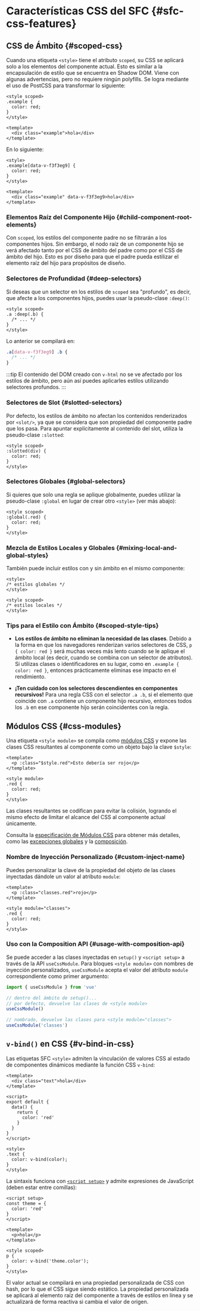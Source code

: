 # Características CSS del SFC {#sfc-css-features}

## CSS de Ámbito {#scoped-css}

Cuando una etiqueta `<style>` tiene el atributo `scoped`, su CSS se aplicará solo a los elementos del componente actual. Esto es similar a la encapsulación de estilo que se encuentra en Shadow DOM. Viene con algunas advertencias, pero no requiere ningún polyfills. Se logra mediante el uso de PostCSS para transformar lo siguiente:

```vue
<style scoped>
.example {
  color: red;
}
</style>

<template>
  <div class="example">hola</div>
</template>
```

En lo siguiente:

```vue
<style>
.example[data-v-f3f3eg9] {
  color: red;
}
</style>

<template>
  <div class="example" data-v-f3f3eg9>hola</div>
</template>
```

### Elementos Raíz del Componente Hijo {#child-component-root-elements}

Con `scoped`, los estilos del componente padre no se filtrarán a los componentes hijos. Sin embargo, el nodo raíz de un componente hijo se verá afectado tanto por el CSS de ámbito del padre como por el CSS de ámbito del hijo. Esto es por diseño para que el padre pueda estilizar el elemento raíz del hijo para propósitos de diseño.

### Selectores de Profundidad {#deep-selectors}

Si deseas que un selector en los estilos de `scoped` sea "profundo", es decir, que afecte a los componentes hijos, puedes usar la pseudo-clase `:deep()`:

```vue
<style scoped>
.a :deep(.b) {
  /* ... */
}
</style>
```

Lo anterior se compilará en:

```css
.a[data-v-f3f3eg9] .b {
  /* ... */
}
```

:::tip
El contenido del DOM creado con `v-html` no se ve afectado por los estilos de ámbito, pero aún así puedes aplicarles estilos utilizando selectores profundos.
:::

### Selectores de Slot {#slotted-selectors}

Por defecto, los estilos de ámbito no afectan los contenidos renderizados por `<slot/>`, ya que se considera que son propiedad del componente padre que los pasa. Para apuntar explícitamente al contenido del slot, utiliza la pseudo-clase `:slotted`:

```vue
<style scoped>
:slotted(div) {
  color: red;
}
</style>
```

### Selectores Globales {#global-selectors}

Si quieres que solo una regla se aplique globalmente, puedes utilizar la pseudo-clase `:global` en lugar de crear otro `<style>` (ver más abajo):

```vue
<style scoped>
:global(.red) {
  color: red;
}
</style>
```

### Mezcla de Estilos Locales y Globales {#mixing-local-and-global-styles}

También puede incluir estilos con y sin ámbito en el mismo componente:

```vue
<style>
/* estilos globales */
</style>

<style scoped>
/* estilos locales */
</style>
```

### Tips para el Estilo con Ámbito {#scoped-style-tips}

- **Los estilos de ámbito no eliminan la necesidad de las clases**. Debido a la forma en que los navegadores renderizan varios selectores de CSS, `p { color: red }` será muchas veces más lento cuando se le aplique el ámbito local (es decir, cuando se combina con un selector de atributos). Si utilizas clases o identificadores en su lugar, como en `.example { color: red }`, entonces prácticamente eliminas ese impacto en el rendimiento.

- **¡Ten cuidado con los selectores descendientes en componentes recursivos!** Para una regla CSS con el selector `.a .b`, si el elemento que coincide con `.a` contiene un componente hijo recursivo, entonces todos los `.b` en ese componente hijo serán coincidentes con la regla.

## Módulos CSS {#css-modules}

Una etiqueta `<style module>` se compila como [módulos CSS](https://github.com/css-modules/css-modules) y expone las clases CSS resultantes al componente como un objeto bajo la clave `$style`:

```vue
<template>
  <p :class="$style.red">Esto debería ser rojo</p>
</template>

<style module>
.red {
  color: red;
}
</style>
```

Las clases resultantes se codifican para evitar la colisión, logrando el mismo efecto de limitar el alcance del CSS al componente actual únicamente.

Consulta la [especificación de Módulos CSS](https://github.com/css-modules/css-modules) para obtener más detalles, como las [excepciones globales](https://github.com/css-modules/css-modules#exceptions) y la [composición](https://github.com/css-modules/css-modules#composition).

### Nombre de Inyección Personalizado {#custom-inject-name}

Puedes personalizar la clave de la propiedad del objeto de las clases inyectadas dándole un valor al atributo `module`:

```vue
<template>
  <p :class="classes.red">rojo</p>
</template>

<style module="classes">
.red {
  color: red;
}
</style>
```

### Uso con la Composition API {#usage-with-composition-api}

Se puede acceder a las clases inyectadas en `setup()` y `<script setup>` a través de la API `useCssModule`. Para bloques `<style module>` con nombres de inyección personalizados, `useCssModule` acepta el valor del atributo `module` correspondiente como primer argumento:

```js
import { useCssModule } from 'vue'

// dentro del ámbito de setup()...
// por defecto, devuelve las clases de <style module>
useCssModule()

// nombrado, devuelve las clases para <style module="classes">
useCssModule('classes')
```

## `v-bind()` en CSS {#v-bind-in-css}

Las etiquetas SFC `<style>` admiten la vinculación de valores CSS al estado de componentes dinámicos mediante la función CSS `v-bind`:

```vue
<template>
  <div class="text">hola</div>
</template>

<script>
export default {
  data() {
    return {
      color: 'red'
    }
  }
}
</script>

<style>
.text {
  color: v-bind(color);
}
</style>
```

La sintaxis funciona con [`<script setup>`](./sfc-script-setup) y admite expresiones de JavaScript (deben estar entre comillas):

```vue
<script setup>
const theme = {
  color: 'red'
}
</script>

<template>
  <p>hola</p>
</template>

<style scoped>
p {
  color: v-bind('theme.color');
}
</style>
```

El valor actual se compilará en una propiedad personalizada de CSS con hash, por lo que el CSS sigue siendo estático. La propiedad personalizada se aplicará al elemento raíz del componente a través de estilos en línea y se actualizará de forma reactiva si cambia el valor de origen.
